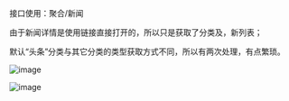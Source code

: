 接口使用：聚合/新闻

由于新闻详情是使用链接直接打开的，所以只是获取了分类及，新列表；

默认“头条”分类与其它分类的类型获取方式不同，所以有两次处理，有点繁琐。

![image](https://github.com/twelife/WechatApp-demo-News/desc-img/1.png)

![image](https://github.com/twelife/WechatApp-demo-News/desc-img/2.png)